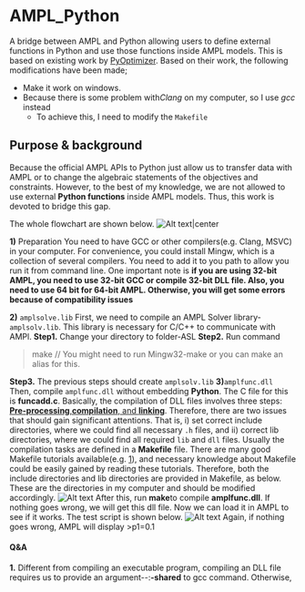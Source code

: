 # AMPL_Python
A bridge between AMPL and Python allowing users to define external functions in Python and use those functions inside AMPL models. This is based on existing work by [PyOptimizer](https://github.com/PythonOptimizers/pyampl). Based on their work, the following modifications have been made;
  * Make it work on windows.
  * Because there is some problem with*Clang* on my computer, so I use *gcc* instead
    * To achieve this, I need to modify the `Makefile`
## Purpose & background
Because the official AMPL APIs to Python just allow us to transfer data with AMPL or to change the algebraic statements of the objectives and constraints. However, to the best of my knowledge, we are not allowed to use external **Python functions**  inside AMPL models. Thus, this work is devoted to bridge this gap. 

The whole flowchart are shown below.
![Alt text|center](./1602206361547.png)

**1)** Preparation
You need to have GCC or other compilers(e.g. Clang, MSVC) in your computer. For convenience, you could install Mingw, which is a collection of several compilers. You need to add it to you path to allow you run it from command line.
One important note is **if you are using 32-bit AMPL, you need to use 32-bit GCC or compile 32-bit DLL file. Also, you need to use 64 bit for 64-bit AMPL. Otherwise, you will get some errors because of compatibility issues**

**2)** `amplsolve.lib`
First, we need to compile an AMPL Solver library-`amplsolv.lib`. This library is necessary for C/C++ to communicate with AMPl.
**Step1.** Change your directory to folder-ASL
**Step2.** Run command
> make  // You might need to run Mingw32-make or you can make an alias for this.

**Step3.** The previous steps should create `amplsolv.lib`
**3)**`amplfunc.dll`
Then, compile `amplfunc.dll` without embedding **Python**.  The C file for this is **funcadd.c**.
Basically, the compilation of DLL files involves three steps: [**Pre-processing**,**compilation**, and **linking**](https://stackoverflow.com/questions/6264249/how-does-the-compilation-linking-process-work). Therefore, there are two issues that should gain significant attentions. That is, i) set correct include directories, where we could find all necessary `.h` files, and ii) correct lib directories, where we could find all required `lib` and `dll` files. 
Usually the compilation tasks are defined in a **Makefile** file. There are many good Makefile tutorials available(e.g. [1](https://opensource.com/article/18/8/what-how-makefile)), and necessary knowledge about Makefile could be easily gained by reading these tutorials. Therefore, both the include directories and lib directories are provided in Makefile, as below. These are the directories in my computer and should be modified accordingly. 
![Alt text](./1602207584058.png)
After this, run **make**to compile **amplfunc.dll**.
If nothing goes wrong, we will get this dll file. Now we can load it in AMPL to see if it works. The test script is shown below.
![Alt text](./1602208458232.png)
Again, if nothing goes wrong, AMPL will display
	>p1=0.1


#### Q&A
**1.** Different from compiling an executable program, compiling an DLL file requires us to provide an argument--:**-shared** to gcc command. Otherwise, 
    

